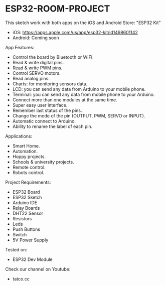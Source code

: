 # ESP32-ROOM-PROJECT
This sketch work with both apps on the iOS and Android Store: "ESP32 Kit"

- iOS: https://apps.apple.com/us/app/esp32-kit/id1498601142
- Android: Coming soon

App Features:
- Control the board by Bluetooth or WIFI.
- Read & write digital pins. 
- Read & write PWM pins.
- Control SERVO motors.
- Read analog pins.
- Charts: for monitoring sensors data.
- LCD: you can send any data from Arduino to your mobile phone.
- Terminal: you can send any data from mobile phone to your Arduino.
- Connect more than one modules at the same time.
- Super easy user interface.
- Remember last status of the pins.
- Change the mode of the pin (OUTPUT, PWM, SERVO or INPUT).
- Automatic connect to Arduino.
- Ability to rename the label of each pin.

Applications:

- Smart Home.
- Automation.
- Hoppy projects.
- Schools & university projects.
- Remote control.
- Robots control.

Project Requirements:
- ESP32 Board
- ESP32 Sketch
- Arduino IDE 
- Relay Boards
- DHT22 Sensor 
- Resistors
- Leds
- Push Buttons
- Switch 
- 5V Power Supply

Tested on:
- ESP32 Dev Module

Check our channel on Youtube:
- tatco.cc

